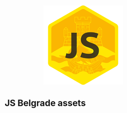 <p align="center">
  <a href="http://jsbelgrade.org">
    <img height="256" width="256" src="https://raw.githubusercontent.com/jsbelgrade/assets/master/logo/JSBelgrade-logo-512.png">
  </a>
</p>


# JS Belgrade assets
